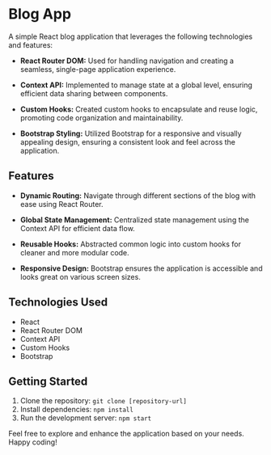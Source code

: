 # Blog App

A simple React blog application that leverages the following technologies and features:

- **React Router DOM:** Used for handling navigation and creating a seamless, single-page application experience.

- **Context API:** Implemented to manage state at a global level, ensuring efficient data sharing between components.

- **Custom Hooks:** Created custom hooks to encapsulate and reuse logic, promoting code organization and maintainability.

- **Bootstrap Styling:** Utilized Bootstrap for a responsive and visually appealing design, ensuring a consistent look and feel across the application.

## Features

- **Dynamic Routing:** Navigate through different sections of the blog with ease using React Router.

- **Global State Management:** Centralized state management using the Context API for efficient data flow.

- **Reusable Hooks:** Abstracted common logic into custom hooks for cleaner and more modular code.

- **Responsive Design:** Bootstrap ensures the application is accessible and looks great on various screen sizes.

## Technologies Used

- React
- React Router DOM
- Context API
- Custom Hooks
- Bootstrap

## Getting Started

1. Clone the repository: `git clone [repository-url]`
2. Install dependencies: `npm install`
3. Run the development server: `npm start`

Feel free to explore and enhance the application based on your needs. Happy coding!
